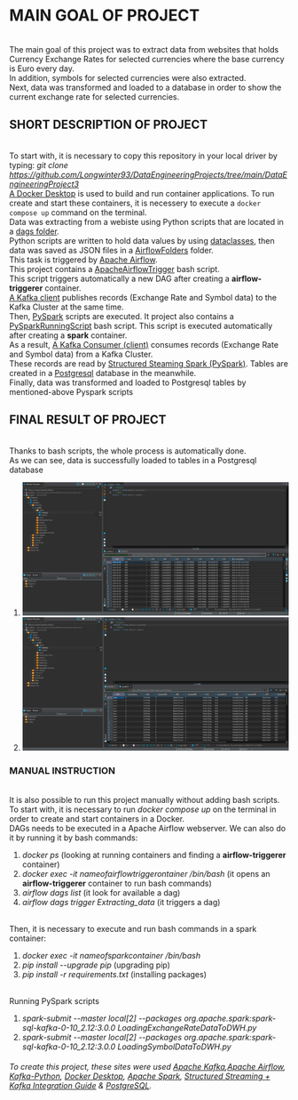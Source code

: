 # MAIN GOAL OF PROJECT
<br /> The main goal of this project was to extract data from websites that holds Currency Exchange Rates for selected currencies where the base currency is Euro every day. 
<br />In addition, symbols for selected currencies were also extracted.
<br /> Next, data was transformed and loaded to a database in order to show the current exchange rate for selected currencies.

## **SHORT DESCRIPTION OF PROJECT**
<br /> To start with, it is necessary to copy this repository in your local driver by typing:
_git clone https://github.com/Longwinter93/DataEngineeringProjects/tree/main/DataEngineeringProject3_
<br /> [A Docker Desktop](https://www.docker.com/products/docker-desktop/) is used to build and run container applications. To run create and start these containers, it is necessery to execute a `docker compose up` command on the terminal.
<br /> Data was extracting from a webiste using Python scripts that are located in a [dags folder](https://github.com/Longwinter93/DataEngineeringProjects/tree/main/DataEngineeringProject3/dags).
<br /> Python scripts are written to hold data values by using [dataclasses](https://docs.python.org/3/library/dataclasses.html), then data was saved as JSON files in a [AirflowFolders](https://github.com/Longwinter93/DataEngineeringProjects/tree/main/DataEngineeringProject3/AirflowFolders) folder.
<br />  This task is triggered by [Apache Airflow](https://airflow.apache.org/). 
<br />  This project contains a [ApacheAirflowTrigger](https://github.com/Longwinter93/DataEngineeringProjects/tree/main/DataEngineeringProject3/AirflowFolders) bash script.
<br /> This script triggers automatically a new DAG after creating a  **airflow-triggerer** container. 
<br /> [A Kafka client](https://kafka-python.readthedocs.io/en/master/apidoc/KafkaProducer.html) publishes records (Exchange Rate and Symbol data) to the Kafka Cluster at the same time.
<br /> Then, [PySpark](https://github.com/Longwinter93/DataEngineeringProjects/tree/main/DataEngineeringProject3/PySparkScripts) scripts are executed. It project also contains a [PySparkRunningScript](https://github.com/Longwinter93/DataEngineeringProjects/tree/main/DataEngineeringProject3) bash script. This script is executed automatically after creating a  **spark** container.
<br /> As a result, [A Kafka Consumer (client)](https://kafka-python.readthedocs.io/en/master/apidoc/KafkaConsumer.html) consumes records (Exchange Rate and Symbol data) from a Kafka Cluster.
<br /> These records are read by [Structured Steaming Spark (PySpark)](https://spark.apache.org/docs/latest/structured-streaming-kafka-integration.html). Tables are created in a [Postgresql](https://www.postgresql.org/)  database in the meanwhile.
<br /> Finally, data was transformed and loaded to Postgresql tables by mentioned-above Pyspark scripts  

## **FINAL RESULT OF PROJECT**
<br /> Thanks to bash scripts, the whole process is automatically done.
<br /> As we can see, data is successfully loaded to tables in a Postgresql database
1. ![Currency](https://github.com/Longwinter93/DataEngineeringProjects/blob/main/DataEngineeringProject3/currency.jpg)
2. ![Symbol](https://github.com/Longwinter93/DataEngineeringProjects/blob/main/DataEngineeringProject3/symbol.jpg)

### MANUAL INSTRUCTION
<br /> It is also possible to run this project manually without adding bash scripts.
<br />To start with, it is necessary to run _docker compose up_ on the terminal in order to create and start containers in a  Docker.
<br />DAGs needs to be executed in a Apache Airflow webserver. We can also do it by running it by bash commands:
1. _docker ps_ (looking at running containers and finding a **airflow-triggerer** container)
2. _docker exec -it nameofairflowtriggerontainer  /bin/bash_ (it opens an **airflow-triggerer** container to run bash commands) 
3. _airflow dags list_ (it look for available a dag)
4. _airflow dags trigger Extracting_data_ (it triggers a dag)

<br /> Then, it is necessary to execute and run bash commands in a spark container:

1) _docker exec -it nameofsparkcontainer /bin/bash_
5) _pip install --upgrade pip_ (upgrading pip)
6) _pip install -r requirements.txt_ (installing packages)

<br /> Running PySpark scripts

1) _spark-submit --master local[2] --packages org.apache.spark:spark-sql-kafka-0-10_2.12:3.0.0 LoadingExchangeRateDataToDWH.py_
2) _spark-submit --master local[2] --packages org.apache.spark:spark-sql-kafka-0-10_2.12:3.0.0 LoadingSymbolDataToDWH.py_


###### To create this project, these sites were used [Apache Kafka](https://kafka.apache.org/),[Apache Airflow](https://airflow.apache.org/), [Kafka-Python](https://kafka-python.readthedocs.io/en/master/), [Docker Desktop](https://www.docker.com/products/docker-desktop/), [Apache Spark](https://spark.apache.org/),  [Structured Streaming + Kafka Integration Guide](https://spark.apache.org/docs/latest/structured-streaming-kafka-integration.html) & [PostgreSQL](https://www.postgresql.org/).